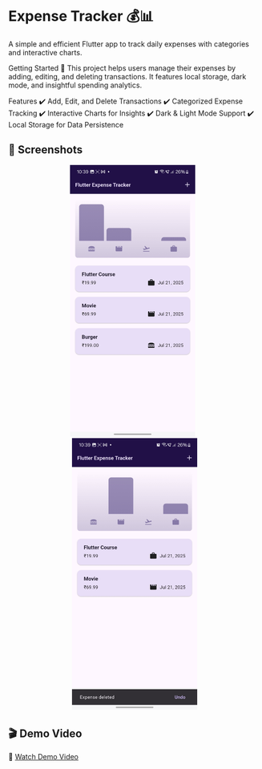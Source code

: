 # Expense Tracker 💰📊

A simple and efficient Flutter app to track daily expenses with categories and interactive charts.

Getting Started 🚀
This project helps users manage their expenses by adding, editing, and deleting transactions. It features local storage, dark mode, and insightful spending analytics.

Features
✔️ Add, Edit, and Delete Transactions
✔️ Categorized Expense Tracking
✔️ Interactive Charts for Insights
✔️ Dark & Light Mode Support
✔️ Local Storage for Data Persistence

## 📸 Screenshots

<p align="center">
  <img src="https://github.com/Vaishnavi-Kausale/expence_tracker/raw/main/1000053695.jpg" width="250"/>
  &nbsp;
  <img src="https://github.com/Vaishnavi-Kausale/expence_tracker/raw/main/1000053696.jpg" width="250"/>
</p>

## 🎬 Demo Video

🎥 [Watch Demo Video](https://github.com/Vaishnavi-Kausale/expence_tracker/raw/main/1000053688.mp4)
